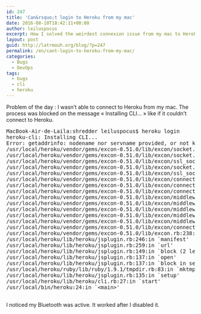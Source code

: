 ```yaml
---
id: 247
title: 'Can&rsquo;t login to Heroku from my mac'
date: 2016-08-10T18:42:11+00:00
author: leiluspocus
excerpt: How I solved the weirdest connexion issue from my mac to Heroku...
layout: post
guid: http://latrmouh.org/blog/?p=247
permalink: /en/cant-login-to-heroku-from-my-mac/
categories:
  - Bugs
  - DevOps
tags:
  - bugs
  - cli
  - heroku
---
```

Problem of the day : I wasn&rsquo;t able to connect to Heroku from my mac. The process was blocked on the message « Installing CLI&#8230; » like if it couldn&rsquo;t connect to Heroku.

<pre class="EnlighterJSRAW" data-enlighter-language="shell">MacBook-Air-de-Laila:shredder leiluspocus$ heroku login
heroku-cli: Installing CLI...
Error: getaddrinfo: nodename nor servname provided, or not known (SocketError)
/usr/local/heroku/vendor/gems/excon-0.51.0/lib/excon/socket.rb:100:in `getaddrinfo'
/usr/local/heroku/vendor/gems/excon-0.51.0/lib/excon/socket.rb:100:in `connect'
/usr/local/heroku/vendor/gems/excon-0.51.0/lib/excon/ssl_socket.rb:146:in `connect'
/usr/local/heroku/vendor/gems/excon-0.51.0/lib/excon/socket.rb:28:in `initialize'
/usr/local/heroku/vendor/gems/excon-0.51.0/lib/excon/ssl_socket.rb:8:in `initialize'
/usr/local/heroku/vendor/gems/excon-0.51.0/lib/excon/connection.rb:404:in `new'
/usr/local/heroku/vendor/gems/excon-0.51.0/lib/excon/connection.rb:404:in `socket'
/usr/local/heroku/vendor/gems/excon-0.51.0/lib/excon/connection.rb:106:in `request_call'
/usr/local/heroku/vendor/gems/excon-0.51.0/lib/excon/middlewares/mock.rb:47:in `request_call'
/usr/local/heroku/vendor/gems/excon-0.51.0/lib/excon/middlewares/instrumentor.rb:25:in `request_call'
/usr/local/heroku/vendor/gems/excon-0.51.0/lib/excon/middlewares/base.rb:15:in `request_call'
/usr/local/heroku/vendor/gems/excon-0.51.0/lib/excon/middlewares/base.rb:15:in `request_call'
/usr/local/heroku/vendor/gems/excon-0.51.0/lib/excon/middlewares/base.rb:15:in `request_call'
/usr/local/heroku/vendor/gems/excon-0.51.0/lib/excon/connection.rb:250:in `request'
/usr/local/heroku/vendor/gems/excon-0.51.0/lib/excon.rb:238:in `get'
/usr/local/heroku/lib/heroku/jsplugin.rb:246:in `manifest'
/usr/local/heroku/lib/heroku/jsplugin.rb:259:in `url'
/usr/local/heroku/lib/heroku/jsplugin.rb:149:in `block (2 levels) in setup'
/usr/local/heroku/lib/heroku/jsplugin.rb:137:in `open'
/usr/local/heroku/lib/heroku/jsplugin.rb:137:in `block in setup'
/usr/local/heroku/ruby/lib/ruby/1.9.1/tmpdir.rb:83:in `mktmpdir'
/usr/local/heroku/lib/heroku/jsplugin.rb:135:in `setup'
/usr/local/heroku/lib/heroku/cli.rb:27:in `start'
/usr/local/bin/heroku:24:in `&lt;main&gt;'

</pre>

I noticed my Bluetooth was active. It worked after I disabled it.

&nbsp;

<!-- AddThis Advanced Settings generic via filter on the_content -->

<!-- AddThis Share Buttons generic via filter on the_content -->